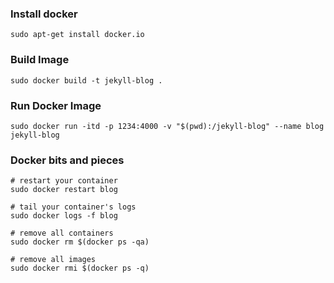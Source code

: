 ### Install docker

	sudo apt-get install docker.io

### Build Image

	sudo docker build -t jekyll-blog .

### Run Docker Image

	sudo docker run -itd -p 1234:4000 -v "$(pwd):/jekyll-blog" --name blog jekyll-blog

### Docker bits and pieces

	# restart your container
	sudo docker restart blog

	# tail your container's logs
	sudo docker logs -f blog

	# remove all containers
	sudo docker rm $(docker ps -qa)

	# remove all images
	sudo docker rmi $(docker ps -q)
